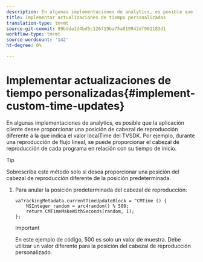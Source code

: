 ```yaml
---
description: En algunas implementaciones de analytics, es posible que la aplicación cliente desee proporcionar una posición de cabezal de reproducción diferente a la que indica el valor localTime del TVSDK. Por ejemplo, durante una reproducción de flujo lineal, se puede proporcionar el cabezal de reproducción de cada programa en relación con su tiempo de inicio.
title: Implementar actualizaciones de tiempo personalizadas
translation-type: tm+mt
source-git-commit: 89bdda1d4bd5c126f19ba75a819942df901183d1
workflow-type: tm+mt
source-wordcount: '142'
ht-degree: 0%

---
```



# Implementar actualizaciones de tiempo personalizadas{#implement-custom-time-updates}

En algunas implementaciones de analytics, es posible que la aplicación cliente desee proporcionar una posición de cabezal de reproducción diferente a la que indica el valor localTime del TVSDK. Por ejemplo, durante una reproducción de flujo lineal, se puede proporcionar el cabezal de reproducción de cada programa en relación con su tiempo de inicio.

>[!TIP]
>
>Sobrescriba este método solo si desea proporcionar una posición del cabezal de reproducción diferente de la posición predeterminada.

1. Para anular la posición predeterminada del cabezal de reproducción:

   ```
   vaTrackingMetadata.currentTimeUpdateBlock = ^CMTime () { 
       NSInteger random = arc4random() % 500;  
       return CMTimeMakeWithSeconds(random, 1); 
   };
   ```

   >[!IMPORTANT]
   >
   >En este ejemplo de código, 500 es solo un valor de muestra. Debe utilizar un valor diferente para la posición del cabezal de reproducción personalizado.

